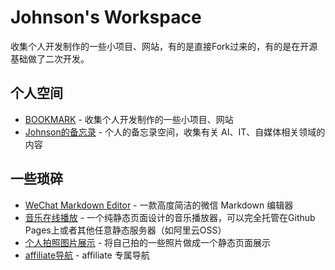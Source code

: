 # Johnson's Workspace
收集个人开发制作的一些小项目、网站，有的是直接Fork过来的，有的是在开源基础做了二次开发。

## 个人空间
- [BOOKMARK](https://szwnba.github.io/szwnba.github.io/) - 收集个人开发制作的一些小项目、网站
- [Johnson的备忘录](https://szwnba.github.io/affweb/) - 个人的备忘录空间，收集有关 AI、IT、自媒体相关领域的内容

## 一些琐碎
- [WeChat Markdown Editor](https://126.plus/md/) - 一款高度简洁的微信 Markdown 编辑器
- [音乐在线播放](https://126.plus/Gmemp/) - 一个纯静态页面设计的音乐播放器，可以完全托管在Github Pages上或者其他任意静态服务器（如阿里云OSS）
- [个人拍照图片展示](https://126.plus/space/) - 将自己拍的一些照片做成一个静态页面展示
- [affiliate导航](https://126.plus/affiliate-bookmark/) - affiliate 专属导航
